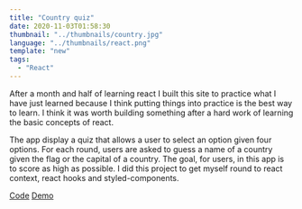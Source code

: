 ```yaml
---
title: "Country quiz"
date: 2020-11-03T01:58:30
thumbnail: "../thumbnails/country.jpg"
language: "../thumbnails/react.png"
template: "new"
tags:
  - "React"
---
```


After a month and half of learning react I built this site to practice what I have just learned because I think putting things into practice is the best way to learn. I think it was worth building something after a hard work of learning the basic concepts of react.

The app display a quiz that allows a user to select an option given four options. For each round, users are asked to guess a name of a country given the flag or the capital of a country. The goal, for users, in this app is to score as high as possible. I did this project to get myself round to react context, react hooks and styled-components.

<a href='https://github.com/starjardin/country-quiz'>Code</a>
<a href='https://country-quiz-tantely.netlify.app/'>Demo</a>
